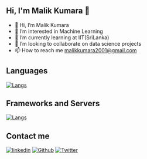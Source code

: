## Hi, I'm Malik Kumara 👋

- 👋 Hi, I’m Malik Kumara
- 👀 I’m interested in Machine Learning
- 🌱 I’m currently learning at IIT(SriLanka)
- 💯 I’m looking to collaborate on data science projects
- 📫 How to reach me malikkumara2001@gmail.com

## Languages

[![Langs](https://skillicons.dev/icons?i=python,java,dart,html,css,js,r,mysql,php,reactjs,&perline=10)](https://skillicons.dev)

## Frameworks and Servers
[![Langs](https://skillicons.dev/icons?i=react,firebase,flutterl&perline=10)](https://skillicons.dev)

## Contact me

[![linkedin](https://skillicons.dev/icons?i=linkedin)](https://www.linkedin.com/in/malik-kumara-8948a2234/)
[![Github](https://skillicons.dev/icons?i=github)](https://github.com/MalikZ0/)
[![Twitter](https://skillicons.dev/icons?i=twitter)](#)
<!---
MalikZ0/MalikZ0 is a ✨ special ✨ repository because its `README.md` (this file) appears on your GitHub profile.
You can click the Preview link to take a look at your changes.
--->

